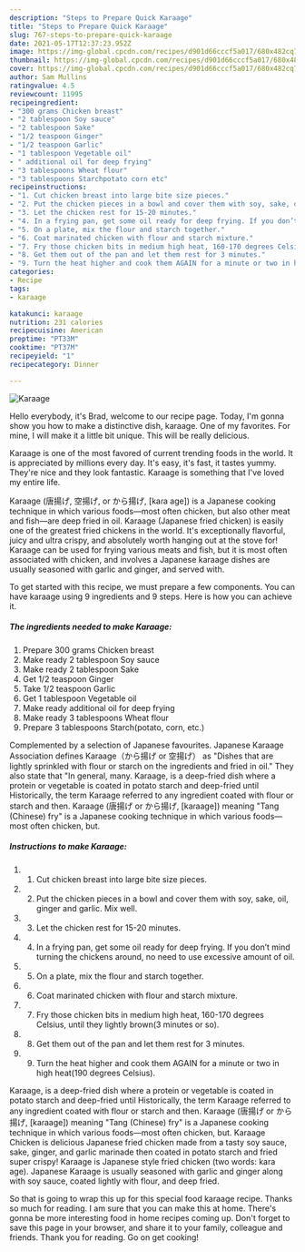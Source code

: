 ```yaml
---
description: "Steps to Prepare Quick Karaage"
title: "Steps to Prepare Quick Karaage"
slug: 767-steps-to-prepare-quick-karaage
date: 2021-05-17T12:37:23.952Z
image: https://img-global.cpcdn.com/recipes/d901d66cccf5a017/680x482cq70/karaage-recipe-main-photo.jpg
thumbnail: https://img-global.cpcdn.com/recipes/d901d66cccf5a017/680x482cq70/karaage-recipe-main-photo.jpg
cover: https://img-global.cpcdn.com/recipes/d901d66cccf5a017/680x482cq70/karaage-recipe-main-photo.jpg
author: Sam Mullins
ratingvalue: 4.5
reviewcount: 11995
recipeingredient:
- "300 grams Chicken breast"
- "2 tablespoon Soy sauce"
- "2 tablespoon Sake"
- "1/2 teaspoon Ginger"
- "1/2 teaspoon Garlic"
- "1 tablespoon Vegetable oil"
- " additional oil for deep frying"
- "3 tablespoons Wheat flour"
- "3 tablespoons Starchpotato corn etc"
recipeinstructions:
- "1. Cut chicken breast into large bite size pieces."
- "2. Put the chicken pieces in a bowl and cover them with soy, sake, oil, ginger and garlic. Mix well."
- "3. Let the chicken rest for 15-20 minutes."
- "4. In a frying pan, get some oil ready for deep frying. If you don’t mind turning the chickens around, no need to use excessive amount of oil."
- "5. On a plate, mix the flour and starch together."
- "6. Coat marinated chicken with flour and starch mixture."
- "7. Fry those chicken bits in medium high heat, 160-170 degrees Celsius, until they lightly brown(3 minutes or so)."
- "8. Get them out of the pan and let them rest for 3 minutes."
- "9. Turn the heat higher and cook them AGAIN for a minute or two in high heat(190 degrees Celsius)."
categories:
- Recipe
tags:
- karaage

katakunci: karaage 
nutrition: 231 calories
recipecuisine: American
preptime: "PT33M"
cooktime: "PT37M"
recipeyield: "1"
recipecategory: Dinner

---
```



![Karaage](https://img-global.cpcdn.com/recipes/d901d66cccf5a017/680x482cq70/karaage-recipe-main-photo.jpg)

Hello everybody, it's Brad, welcome to our recipe page. Today, I'm gonna show you how to make a distinctive dish, karaage. One of my favorites. For mine, I will make it a little bit unique. This will be really delicious.

Karaage is one of the most favored of current trending foods in the world. It is appreciated by millions every day. It's easy, it's fast, it tastes yummy. They're nice and they look fantastic. Karaage is something that I've loved my entire life.

Karaage (唐揚げ, 空揚げ, or から揚げ, [kaɾa aɡe]) is a Japanese cooking technique in which various foods—most often chicken, but also other meat and fish—are deep fried in oil. Karaage (Japanese fried chicken) is easily one of the greatest fried chickens in the world. It&#39;s exceptionally flavorful, juicy and ultra crispy, and absolutely worth hanging out at the stove for! Karaage can be used for frying various meats and fish, but it is most often associated with chicken, and involves a Japanese karaage dishes are usually seasoned with garlic and ginger, and served with.


To get started with this recipe, we must prepare a few components. You can have karaage using 9 ingredients and 9 steps. Here is how you can achieve it.

<!--inarticleads1-->

##### The ingredients needed to make Karaage:

1. Prepare 300 grams Chicken breast
1. Make ready 2 tablespoon Soy sauce
1. Make ready 2 tablespoon Sake
1. Get 1/2 teaspoon Ginger
1. Take 1/2 teaspoon Garlic
1. Get 1 tablespoon Vegetable oil
1. Make ready  additional oil for deep frying
1. Make ready 3 tablespoons Wheat flour
1. Prepare 3 tablespoons Starch(potato, corn, etc.)


Complemented by a selection of Japanese favourites. Japanese Karaage Association defines Karaage（から揚げ or 空揚げ） as &#34;Dishes that are lightly sprinkled with flour or starch on the ingredients and fried in oil.&#34; They also state that &#34;In general, many. Karaage, is a deep-fried dish where a protein or vegetable is coated in potato starch and deep-fried until Historically, the term Karaage referred to any ingredient coated with flour or starch and then. Karaage (唐揚げ or から揚げ, [kaɾaaɡe]) meaning &#34;Tang (Chinese) fry&#34; is a Japanese cooking technique in which various foods—most often chicken, but. 

<!--inarticleads2-->

##### Instructions to make Karaage:

1. 1. Cut chicken breast into large bite size pieces.
1. 2. Put the chicken pieces in a bowl and cover them with soy, sake, oil, ginger and garlic. Mix well.
1. 3. Let the chicken rest for 15-20 minutes.
1. 4. In a frying pan, get some oil ready for deep frying. If you don’t mind turning the chickens around, no need to use excessive amount of oil.
1. 5. On a plate, mix the flour and starch together.
1. 6. Coat marinated chicken with flour and starch mixture.
1. 7. Fry those chicken bits in medium high heat, 160-170 degrees Celsius, until they lightly brown(3 minutes or so).
1. 8. Get them out of the pan and let them rest for 3 minutes.
1. 9. Turn the heat higher and cook them AGAIN for a minute or two in high heat(190 degrees Celsius).


Karaage, is a deep-fried dish where a protein or vegetable is coated in potato starch and deep-fried until Historically, the term Karaage referred to any ingredient coated with flour or starch and then. Karaage (唐揚げ or から揚げ, [kaɾaaɡe]) meaning &#34;Tang (Chinese) fry&#34; is a Japanese cooking technique in which various foods—most often chicken, but. Karaage Chicken is delicious Japanese fried chicken made from a tasty soy sauce, sake, ginger, and garlic marinade then coated in potato starch and fried super crispy! Karaage is Japanese style fried chicken (two words: kara age). Japanese Karaage is usually seasoned with garlic and ginger along with soy sauce, coated lightly with flour, and deep fried. 

So that is going to wrap this up for this special food karaage recipe. Thanks so much for reading. I am sure that you can make this at home. There's gonna be more interesting food in home recipes coming up. Don't forget to save this page in your browser, and share it to your family, colleague and friends. Thank you for reading. Go on get cooking!
